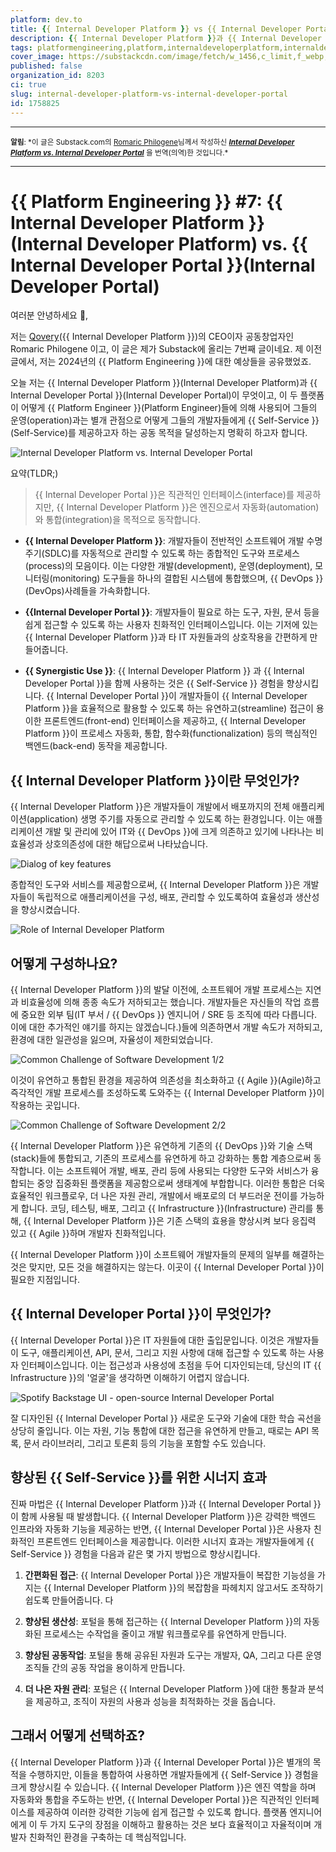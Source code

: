```yaml
---
platform: dev.to
title: {{ Internal Developer Platform }} vs {{ Internal Developer Portal }}
description: {{ Internal Developer Platform }}과 {{ Internal Developer Portal }}의 차이와 시너지 효과.
tags: platformengineering,platform,internaldeveloperplatform,internaldeveloperportal
cover_image: https://substackcdn.com/image/fetch/w_1456,c_limit,f_webp,q_auto:good,fl_progressive:steep/https%3A%2F%2Fsubstack-post-media.s3.amazonaws.com%2Fpublic%2Fimages%2F93c4c8fe-87ed-4bc2-9077-6cc57bdea089_4042x2705.png
published: false
organization_id: 8203
ci: true
slug: internal-developer-platform-vs-internal-developer-portal
id: 1758825
---
```


---

<small>**알림**: \*이 글은 Substack.com의 [Romaric Philogene](https://substack.com/@rophilogene)님께서 작성하신 [**_Internal Developer Platform vs. Internal Developer Portal_**](https://romaricphilogene.substack.com/p/platform-engineering-7-internal-developer) 을 번역(의역)한 것입니다.\*</small>

---

# {{ Platform Engineering }} #7: {{ Internal Developer Platform }}(Internal Developer Platform) vs. {{ Internal Developer Portal }}(Internal Developer Portal)

여러분 안녕하세요 👋,

저는 [Qovery](https://www.qovery.com/)({{ Internal Developer Platform }})의 CEO이자 공동창업자인 Romaric Philogene 이고, 이 글은 제가 Substack에 올리는 7번째 글이네요. 제 이전 글에서, 저는 2024년의 {{ Platform Engineering }}에 대한 예상들을 공유했었죠.

오늘 저는 {{ Internal Developer Platform }}(Internal Developer Platform)과 {{ Internal Developer Portal }}(Internal Developer Portal)이 무엇이고, 이 두 플랫폼이 어떻게 {{ Platform Engineer }}(Platform Engineer)들에 의해 사용되어 그들의 운영(operation)과는 별개 관점으로 어떻게 그들의 개발자들에게 {{ Self-Service }}(Self-Service)를 제공하고자 하는 공동 목적을 달성하는지 명확히 하고자 합니다.

![Internal Developer Platform vs. Internal Developer Portal](https://substackcdn.com/image/fetch/w_1456,c_limit,f_webp,q_auto:good,fl_progressive:steep/https%3A%2F%2Fsubstack-post-media.s3.amazonaws.com%2Fpublic%2Fimages%2F93c4c8fe-87ed-4bc2-9077-6cc57bdea089_4042x2705.png)

요약(TLDR;)

> {{ Internal Developer Portal }}은 직관적인 인터페이스(interface)를 제공하지만, {{ Internal Developer Platform }}은 엔진으로서 자동화(automation)와 통합(integration)을 목적으로 동작합니다.

- **{{ Internal Developer Platform }}**: 개발자들이 전반적인 소프트웨어 개발 수명 주기(SDLC)를 자동적으로 관리할 수 있도록 하는 종합적인 도구와 프로세스(process)의 모음이다. 이는 다양한 개발(development), 운영(deployment), 모니터링(monitoring) 도구들을 하나의 결합된 시스템에 통합했으며, {{ DevOps }}(DevOps)사례들을 가속화합니다.

- **{{Internal Developer Portal }}**: 개발자들이 필요로 하는 도구, 자원, 문서 등을 쉽게 접근할 수 있도록 하는 사용자 친화적인 인터페이스입니다. 이는 기저에 있는 {{ Internal Developer Platform }}과 타 IT 자원들과의 상호작용을 간편하게 만들어줍니다.

- **{{ Synergistic Use }}**: {{ Internal Developer Platform }} 과 {{ Internal Developer Portal }}을 함께 사용하는 것은 {{ Self-Service }} 경험을 향상시킵니다. {{ Internal Developer Portal }}이 개발자들이 {{ Internal Developer Platform }}을 효율적으로 활용할 수 있도록 하는 유연하고(streamline) 접근이 용이한 프론트엔드(front-end) 인터페이스을 제공하고, {{ Internal Developer Platform }}이 프로세스 자동화, 통합, 함수화(functionalization) 등의 핵심적인 백엔드(back-end) 동작을 제공합니다.

## {{ Internal Developer Platform }}이란 무엇인가?

{{ Internal Developer Platform }}은 개발자들이 개발에서 배포까지의 전체 애플리케이션(application) 생명 주기를 자동으로 관리할 수 있도록 하는 환경입니다. 이는 애플리케이션 개발 및 관리에 있어 IT와 {{ DevOps }}에 크게 의존하고 있기에 나타나는 비효율성과 상호의존성에 대한 해답으로써 나타났습니다.

![Dialog of key features](https://substackcdn.com/image/fetch/w_1456,c_limit,f_webp,q_auto:good,fl_progressive:steep/https%3A%2F%2Fsubstack-post-media.s3.amazonaws.com%2Fpublic%2Fimages%2F8e3d90c0-e73f-4d77-94de-284bfbc09ae9_1612x410.jpeg)

종합적인 도구와 서비스를 제공함으로써, {{ Internal Developer Platform }}은 개발자들이 독립적으로 애플리케이션을 구성, 배포, 관리할 수 있도록하여 효율성과 생산성을 향상시켰습니다.

![Role of Internal Developer Platform](https://substackcdn.com/image/fetch/w_1456,c_limit,f_webp,q_auto:good,fl_progressive:steep/https%3A%2F%2Fsubstack-post-media.s3.amazonaws.com%2Fpublic%2Fimages%2F828b65b3-bfad-49e5-9669-cc208f116a12_2708x1148.jpeg)

## 어떻게 구성하나요?

{{ Internal Developer Platform }}의 발달 이전에, 소프트웨어 개발 프로세스는 지연과 비효율성에 의해 종종 속도가 저하되고는 했습니다. 개발자들은 자신들의 작업 흐름에 중요한 외부 팀(IT 부서 / {{ DevOps }} 엔지니어 / SRE 등 조직에 따라 다릅니다. 이에 대한 추가적인 얘기를 하지는 않겠습니다.)들에 의존하면서 개발 속도가 저하되고, 환경에 대한 일관성을 잃으며, 자율성이 제한되었습니다.

![Common Challenge of Software Development 1/2](https://substackcdn.com/image/fetch/w_1456,c_limit,f_webp,q_auto:good,fl_progressive:steep/https%3A%2F%2Fsubstack-post-media.s3.amazonaws.com%2Fpublic%2Fimages%2F4d343fa9-5938-4b9a-978f-6b0b82cbbe57_1551x873.jpeg)

이것이 유연하고 통합된 환경을 제공하여 의존성을 최소화하고 {{ Agile }}(Agile)하고 즉각적인 개발 프로세스를 조성하도록 도와주는 {{ Internal Developer Platform }}이 작용하는 곳입니다.

![Common Challenge of Software Development 2/2](https://substackcdn.com/image/fetch/w_1456,c_limit,f_webp,q_auto:good,fl_progressive:steep/https%3A%2F%2Fsubstack-post-media.s3.amazonaws.com%2Fpublic%2Fimages%2Ffa82095a-5940-4c80-89e0-05d0988ffaa8_1549x873.jpeg)

{{ Internal Developer Platform }}은 유연하게 기존의 {{ DevOps }}와 기술 스택(stack)들에 통합되고, 기존의 프로세스를 유연하게 하고 강화하는 통합 계층으로써 동작합니다. 이는 소프트웨어 개발, 배포, 관리 등에 사용되는 다양한 도구와 서비스가 융합되는 중앙 집중화된 플랫폼을 제공함으로써 생태계에 부합합니다. 이러한 통합은 더욱 효율적인 워크플로우, 더 나은 자원 관리, 개발에서 배포로의 더 부드러운 전이를 가능하게 합니다. 코딩, 테스팅, 배포, 그리고 {{ Infrastructure }}(Infrastructure) 관리를 통해, {{ Internal Developer Platform }}은 기존 스택의 효용을 향상시켜 보다 응집력 있고 {{ Agile }}하며 개발자 친화적입니다.

{{ Internal Developer Platform }}이 소프트웨어 개발자들의 문제의 일부를 해결하는 것은 맞지만, 모든 것을 해결하지는 않는다. 이곳이 {{ Internal Developer Portal }}이 필요한 지점입니다.

## {{ Internal Developer Portal }}이 무엇인가?

{{ Internal Developer Portal }}은 IT 자원들에 대한 출입문입니다. 이것은 개발자들이 도구, 애플리케이션, API, 문서, 그리고 지원 사항에 대해 접근할 수 있도록 하는 사용자 인터페이스입니다. 이는 접근성과 사용성에 초점을 두어 디자인되는데, 당신의 IT {{ Infrastructure }}의 '얼굴'을 생각하면 이해하기 어렵지 않습니다.

![Spotify Backstage UI - open-source Internal Developer Portal](https://substackcdn.com/image/fetch/w_1456,c_limit,f_webp,q_auto:good,fl_progressive:steep/https%3A%2F%2Fsubstack-post-media.s3.amazonaws.com%2Fpublic%2Fimages%2F5ffd1c9a-41a4-4d96-83b8-d1671164b764_1600x930.png)

잘 디자인된 {{ Internal Developer Portal }} 새로운 도구와 기술에 대한 학습 곡선을 상당히 줄입니다. 이는 자원, 기능 통합에 대한 접근을 유연하게 만들고, 때로는 API 목록, 문서 라이브러리, 그리고 토론회 등의 기능을 포함할 수도 있습니다.

## 향상된 {{ Self-Service }}를 위한 시너지 효과

진짜 마법은 {{ Internal Developer Platform }}과 {{ Internal Developer Portal }}이 함께 사용될 때 발생합니다. {{ Internal Developer Platform }}은 강력한 백엔드 인프라와 자동화 기능을 제공하는 반면, {{ Internal Developer Portal }}은 사용자 친화적인 프론트엔드 인터페이스을 제공합니다. 이러한 시너지 효과는 개발자들에게 {{ Self-Service }} 경험을 다음과 같은 몇 가지 방법으로 향상시킵니다.

1. **간편화된 접근**: {{ Internal Developer Portal }}은 개발자들이 복잡한 기능성을 가지는 {{ Internal Developer Platform }}의 복잡함을 파헤치지 않고서도 조작하기 쉽도록 만들어줍니다.
   다

2. **향상된 생산성**: 포털을 통해 접근하는 {{ Internal Developer Platform }}의 자동화된 프로세스는 수작업을 줄이고 개발 워크플로우를 유연하게 만듭니다.

3. **향상된 공동작업**: 포털을 통해 공유된 자원과 도구는 개발자, QA, 그리고 다른 운영 조직들 간의 공동 작업을 용이하게 만듭니다.

4. **더 나은 자원 관리**: 포털은 {{ Internal Developer Platform }}에 대한 통찰과 분석을 제공하고, 조직이 자원의 사용과 성능을 최적화하는 것을 돕습니다.

## 그래서 어떻게 선택하죠?

{{ Internal Developer Platform }}과 {{ Internal Developer Portal }}은 별개의 목적을 수행하지만, 이들을 통합하여 사용하면 개발자들에게 {{ Self-Service }} 경험을 크게 향상시킬 수 있습니다. {{ Internal Developer Platform }}은 엔진 역할을 하며 자동화와 통합을 주도하는 반면, {{ Internal Developer Portal }}은 직관적인 인터페이스를 제공하여 이러한 강력한 기능에 쉽게 접근할 수 있도록 합니다. 플랫폼 엔지니어에게 이 두 가지 도구의 장점을 이해하고 활용하는 것은 보다 효율적이고 자율적이며 개발자 친화적인 환경을 구축하는 데 핵심적입니다.
